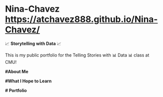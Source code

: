 # Nina-Chavez https://atchavez888.github.io/Nina-Chavez/
:chart_with_upwards_trend: **Storytelling with Data** :chart_with_upwards_trend:

This is my public portfolio for the Telling Stories with :bar_chart: Data :bar_chart: class at CMU!

**#About Me**


**#What I Hope to Learn**


**# Portfolio**


